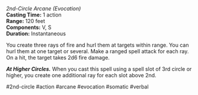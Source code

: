 *2nd-Circle Arcane (Evocation)*  
**Casting Time:** 1 action  
**Range:** 120 feet  
**Components:** V, S  
**Duration:** Instantaneous

You create three rays of fire and hurl them at targets within range. You can hurl them at one target or several. Make a ranged spell attack for each ray. On a hit, the target takes 2d6 fire damage.

***At Higher Circles.*** When you cast this spell using a spell slot of 3rd circle or higher, you create one additional ray for each slot above 2nd.

#2nd-circle #action #arcane #evocation #somatic #verbal

